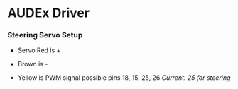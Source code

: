 # AUDEx Driver
 

### Steering Servo Setup
 - Servo Red is +
 * Brown is -
 + Yellow is PWM signal possible pins 18, 15, 25, 26  _Current: 25 for steering_
